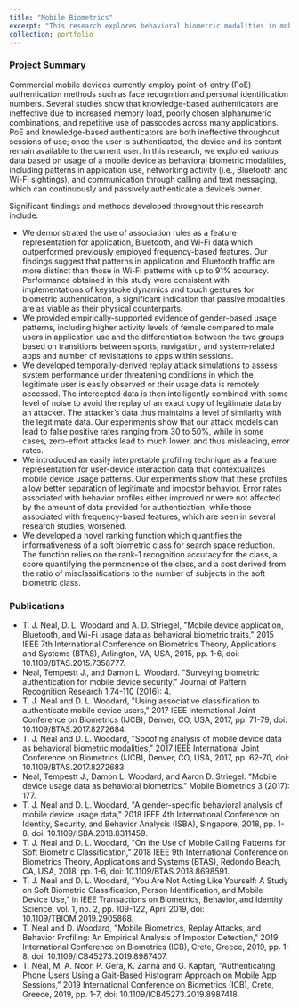 ```yaml
---
title: "Mobile Biometrics"
excerpt: "This research explores behavioral biometric modalities in mobile devices, demonstrating the effectiveness of passive continuous authentication through patterns in application use, Bluetooth and Wi-Fi activity, and communication, with significant findings including improved feature representation, gender-based usage patterns, attack simulations, and novel profiling and ranking techniques.<br/><img src='../images/mobilebiometrics.jpg'>"
collection: portfolio
---
```


### Project Summary

Commercial mobile devices currently employ point-of-entry (PoE) authentication methods such as face recognition and personal identification numbers. Several studies show that knowledge-based
authenticators are ineffective due to increased memory load, poorly chosen alphanumeric combinations, and repetitive use of passcodes across many applications. PoE and knowledge-based
authenticators are both ineffective throughout sessions of use; once the user is authenticated, the device and its content remain available to the current user. In this research, we explored various data based
on usage of a mobile device as behavioral biometric modalities, including patterns in application use, networking activity (i.e., Bluetooth and Wi-Fi sightings), and communication through calling and text
messaging, which can continuously and passively authenticate a device’s owner.

Significant findings and methods developed throughout this research include:
- We demonstrated the use of association rules as a feature representation for application, Bluetooth, and Wi-Fi data which outperformed previously employed frequency-based features. Our findings
suggest that patterns in application and Bluetooth traffic are more distinct than those in Wi-Fi patterns with up to 91% accuracy. Performance obtained in this study were consistent with
implementations of keystroke dynamics and touch gestures for biometric authentication, a significant indication that passive modalities are as viable as their physical counterparts.
- We provided empirically-supported evidence of gender-based usage patterns, including higher activity levels of female compared to male users in application use and the differentiation between the
two groups based on transitions between sports, navigation, and system-related apps and number of revisitations to apps within sessions.
- We developed temporally-derived replay attack simulations to assess system performance under threatening conditions in which the legitimate user is easily observed or their usage data is remotely
accessed. The intercepted data is then intelligently combined with some level of noise to avoid the replay of an exact copy of legitimate data by an attacker. The attacker’s data thus maintains a level of
similarity with the legitimate data. Our experiments show that our attack models can lead to false positive rates ranging from 30 to 50%, while in some cases, zero-effort attacks lead to much lower,
and thus misleading, error rates.
- We introduced an easily interpretable profiling technique as a feature representation for user-device interaction data that contextualizes mobile device usage patterns. Our experiments show that these
profiles allow better separation of legitimate and impostor behavior. Error rates associated with behavior profiles either improved or were not affected by the amount of data provided for authentication,
while those associated with frequency-based features, which are seen in several research studies, worsened.
- We developed a novel ranking function which quantifies the informativeness of a soft biometric class for search space reduction. The function relies on the rank-1 recognition accuracy for the class, a
score quantifying the permanence of the class, and a cost derived from the ratio of misclassifications to the number of subjects in the soft biometric class.

### Publications
- T. J. Neal, D. L. Woodard and A. D. Striegel, "Mobile device application, Bluetooth, and Wi-Fi usage data as behavioral biometric traits," 2015 IEEE 7th International Conference on Biometrics Theory, Applications and Systems (BTAS), Arlington, VA, USA, 2015, pp. 1-6, doi: 10.1109/BTAS.2015.7358777.
- Neal, Tempestt J., and Damon L. Woodard. "Surveying biometric authentication for mobile device security." Journal of Pattern Recognition Research 1.74-110 (2016): 4.
- T. J. Neal and D. L. Woodard, "Using associative classification to authenticate mobile device users," 2017 IEEE International Joint Conference on Biometrics (IJCB), Denver, CO, USA, 2017, pp. 71-79, doi: 10.1109/BTAS.2017.8272684.
- T. J. Neal and D. L. Woodard, "Spoofing analysis of mobile device data as behavioral biometric modalities," 2017 IEEE International Joint Conference on Biometrics (IJCB), Denver, CO, USA, 2017, pp. 62-70, doi: 10.1109/BTAS.2017.8272683.
- Neal, Tempestt J., Damon L. Woodard, and Aaron D. Striegel. "Mobile device usage data as behavioral biometrics." Mobile Biometrics 3 (2017): 177.
- T. J. Neal and D. L. Woodard, "A gender-specific behavioral analysis of mobile device usage data," 2018 IEEE 4th International Conference on Identity, Security, and Behavior Analysis (ISBA), Singapore, 2018, pp. 1-8, doi: 10.1109/ISBA.2018.8311459.
- T. J. Neal and D. L. Woodard, "On the Use of Mobile Calling Patterns for Soft Biometric Classification," 2018 IEEE 9th International Conference on Biometrics Theory, Applications and Systems (BTAS), Redondo Beach, CA, USA, 2018, pp. 1-6, doi: 10.1109/BTAS.2018.8698591.
- T. J. Neal and D. L. Woodard, "You Are Not Acting Like Yourself: A Study on Soft Biometric Classification, Person Identification, and Mobile Device Use," in IEEE Transactions on Biometrics, Behavior, and Identity Science, vol. 1, no. 2, pp. 109-122, April 2019, doi: 10.1109/TBIOM.2019.2905868.
- T. Neal and D. Woodard, "Mobile Biometrics, Replay Attacks, and Behavior Profiling: An Empirical Analysis of Impostor Detection," 2019 International Conference on Biometrics (ICB), Crete, Greece, 2019, pp. 1-8, doi: 10.1109/ICB45273.2019.8987407.
- T. Neal, M. A. Noor, P. Gera, K. Zanna and G. Kaptan, "Authenticating Phone Users Using a Gait-Based Histogram Approach on Mobile App Sessions," 2019 International Conference on Biometrics (ICB), Crete, Greece, 2019, pp. 1-7, doi: 10.1109/ICB45273.2019.8987418.
